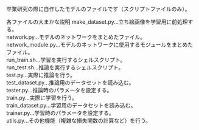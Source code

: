 卒業研究の際に自作したモデルのファイルです（スクリプトファイルのみ）。  

各ファイルの大まかな説明
make_dataset.py...立ち絵画像を学習用に前処理する。  
network.py...モデルのネットワークをまとめたファイル。  
network_module.py...モデルのネットワークに使用するモジュールをまとめたファイル。  
run_train.sh...学習を実行するシェルスクリプト。  
run_test.sh...推論を実行するシェルスクリプト。  
test.py...実際に推論を行う。  
test_dataset.py...推論用のデータセットを読み込む。  
tester.py...推論時のパラメータを設定する。  
train.py...実際に学習を行う。  
train_dataset.py...学習用のデータセットを読み込む。  
trainer.py...学習時のパラメータを設定する。  
utils.py...その他機能（複雑な損失関数の計算など）を行う。  
